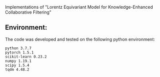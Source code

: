 
Implementations of "Lorentz Equivariant Model for Knowledge-Enhanced Collaborative Filtering"

## Environment:

The code was developed and tested on the following python environment:
```
python 3.7.7
pytorch 1.5.1
scikit-learn 0.23.2
numpy 1.19.1
scipy 1.5.4
tqdm 4.48.2
```


